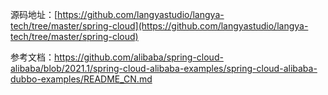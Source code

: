源码地址：[https://github.com/langyastudio/langya-tech/tree/master/spring-cloud](https://github.com/langyastudio/langya-tech/tree/master/spring-cloud)



参考文档：https://github.com/alibaba/spring-cloud-alibaba/blob/2021.1/spring-cloud-alibaba-examples/spring-cloud-alibaba-dubbo-examples/README_CN.md